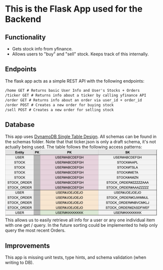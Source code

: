 # This is the Flask App used for the Backend

## Functionality
-  Gets stock info from yfinance.
-  Allows users to "buy" and "sell" stock. Keeps track of this internally.

## Endpoints
The flask app acts as a simple REST API with the following endpoints:
```
/home GET # Returns basic User Info and User's Stocks + Orders 
/ticker GET # Returns info about a ticker by calling yfinance API
/order GET # Returns info about an order via user_id + order_id
/order POST # Creates a new order for buying stock
/sell POST # Creates a new order for selling stock
```

## Database
This app uses [DynamoDB Single Table Design](https://www.alexdebrie.com/posts/dynamodb-single-table/).
All schemas can be found in the schemas folder.
Note that that ticker.json is only a draft schema, it's not actually being used.
The table follows the following access patterns:
![entity access diagram](../EntityAccessDiagram.png)
This allows us to easily retrieve all info for a user or any one individual item with one get / query.
In the future sorting could be implemented to help only query the most recent Orders.

## Improvements
This app is missing unit tests, type hints, and schema validation (when writing to DB).